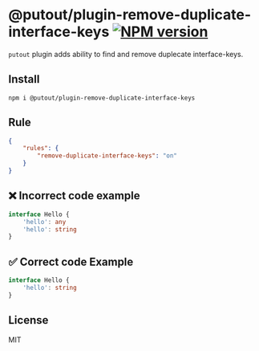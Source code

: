 # @putout/plugin-remove-duplicate-interface-keys [![NPM version][NPMIMGURL]][NPMURL]

[NPMIMGURL]: https://img.shields.io/npm/v/@putout/plugin-remove-duplicate-interface-keys.svg?style=flat&longCache=true
[NPMURL]: https://npmjs.org/package/@putout/plugin-remove-duplicate-interface-keys "npm"

`putout` plugin adds ability to find and remove duplecate interface-keys.

## Install

```
npm i @putout/plugin-remove-duplicate-interface-keys
```

## Rule

```json
{
    "rules": {
        "remove-duplicate-interface-keys": "on"
    }
}
```

## ❌ Incorrect code example

```ts
interface Hello {
    'hello': any
    'hello': string
}
```

## ✅ Correct code Example

```ts
interface Hello {
    'hello': string
}
```

## License

MIT

